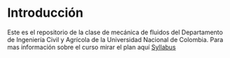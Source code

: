 # Introducción
Este es el repositorio de la clase de mecánica de fluidos del Departamento de Ingeniería Civil y Agrícola de la Universidad Nacional de Colombia. Para mas información sobre el curso mirar el plan aquí [Syllabus](https://lamhydro.github.io/fluidMechanics/)






